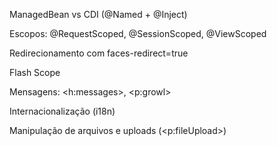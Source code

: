 ManagedBean vs CDI (@Named + @Inject)

Escopos: @RequestScoped, @SessionScoped, @ViewScoped

Redirecionamento com faces-redirect=true

Flash Scope

Mensagens: <h:messages>, <p:growl>

Internacionalização (i18n)

Manipulação de arquivos e uploads (<p:fileUpload>)